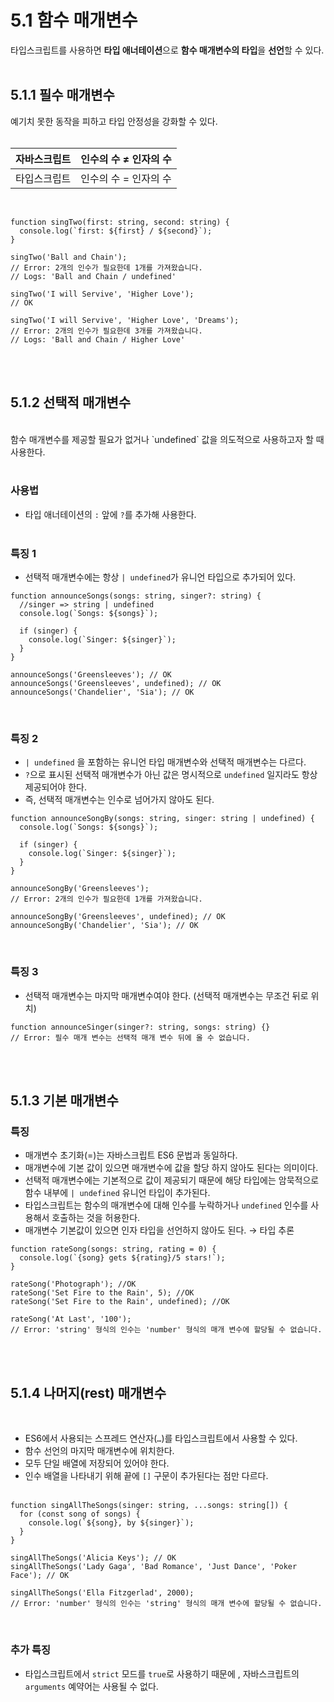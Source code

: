 # 5.1 함수 매개변수

타입스크립트를 사용하면 **타입 애너테이션**으로 **함수 매개변수의 타입**을 **선언**할 수 있다.
<br><br>

## 5.1.1 필수 매개변수

예기치 못한 동작을 피하고 타입 안정성을 강화할 수 있다.
<br><br>

| 자바스크립트 | 인수의 수 ≠ 인자의 수 |
| ------------ | --------------------- |
| 타입스크립트 | 인수의 수 = 인자의 수 |
<br>

```tsx
function singTwo(first: string, second: string) {
  console.log(`first: ${first} / ${second}`);
}

singTwo('Ball and Chain');
// Error: 2개의 인수가 필요한데 1개를 가져왔습니다.
// Logs: 'Ball and Chain / undefined'

singTwo('I will Servive', 'Higher Love');
// OK

singTwo('I will Servive', 'Higher Love', 'Dreams');
// Error: 2개의 인수가 필요한데 3개를 가져왔습니다.
// Logs: 'Ball and Chain / Higher Love'
```

<br><br>

## 5.1.2 선택적 매개변수

<br>
함수 매개변수를 제공할 필요가 없거나 `undefined` 값을 의도적으로 사용하고자 할 때 사용한다.
<br><br>

### 사용법

- 타입 애너테이션의 `:` 앞에 `?`를 추가해 사용한다.
  <br><br>

### 특징 1

- 선택적 매개변수에는 항상 `| undefined`가 유니언 타입으로 추가되어 있다.

```tsx
function announceSongs(songs: string, singer?: string) {
  //singer => string | undefined
  console.log(`Songs: ${songs}`);

  if (singer) {
    console.log(`Singer: ${singer}`);
  }
}

announceSongs('Greensleeves'); // OK
announceSongs('Greensleeves', undefined); // OK
announceSongs('Chandelier', 'Sia'); // OK
```
<br>


### 특징 2

- `| undefined` 을 포함하는 유니언 타입 매개변수와 선택적 매개변수는 다르다.
- `?`으로 표시된 선택적 매개변수가 아닌 값은 명시적으로 `undefined` 일지라도 항상 제공되어야 한다.
- 즉, 선택적 매개변수는 인수로 넘어가지 않아도 된다.

```tsx
function announceSongBy(songs: string, singer: string | undefined) {
  console.log(`Songs: ${songs}`);

  if (singer) {
    console.log(`Singer: ${singer}`);
  }
}

announceSongBy('Greensleeves');
// Error: 2개의 인수가 필요한데 1개를 가져왔습니다.

announceSongBy('Greensleeves', undefined); // OK
announceSongBy('Chandelier', 'Sia'); // OK
```
<br>

### 특징 3

- 선택적 매개변수는 마지막 매개변수여야 한다. (선택적 매개변수는 무조건 뒤로 위치)

```tsx
function announceSinger(singer?: string, songs: string) {}
// Error: 필수 매개 변수는 선택적 매개 변수 뒤에 올 수 없습니다.
```

<br><br>

## 5.1.3 기본 매개변수

### 특징

- 매개변수 초기화(=)는 자바스크립트 ES6 문법과 동일하다.
- 매개변수에 기본 값이 있으면 매개변수에 값을 할당 하지 않아도 된다는 의미이다.
- 선택적 매개변수에는 기본적으로 값이 제공되기 때문에 해당 타입에는 암묵적으로 함수 내부에 `| undefined` 유니언 타입이 추가된다.
- 타입스크립트는 함수의 매개변수에 대해 인수를 누락하거나 `undefined` 인수를 사용해서 호출하는 것을 허용한다.
- 매개변수 기본값이 있으면 인자 타입을 선언하지 않아도 된다. → 타입 추론

```tsx
function rateSong(songs: string, rating = 0) {
  console.log(`{song} gets ${rating}/5 stars!`);
}

rateSong('Photograph'); //OK
rateSong('Set Fire to the Rain', 5); //OK
rateSong('Set Fire to the Rain', undefined); //OK

rateSong('At Last', '100');
// Error: 'string' 형식의 인수는 'number' 형식의 매개 변수에 할당될 수 없습니다.
```

<br><br>

## 5.1.4 나머지(rest) 매개변수

<br>

- ES6에서 사용되는 스프레드 연산자(`…`)를 타입스크립트에서 사용할 수 있다.
- 함수 선언의 마지막 매개변수에 위치한다.
- 모두 단일 배열에 저장되어 있어야 한다.
- 인수 배열을 나타내기 위해 끝에 `[]` 구문이 추가된다는 점만 다르다.  
  <br>

```tsx
function singAllTheSongs(singer: string, ...songs: string[]) {
  for (const song of songs) {
    console.log(`${song}, by ${singer}`);
  }
}

singAllTheSongs('Alicia Keys'); // OK
singAllTheSongs('Lady Gaga', 'Bad Romance', 'Just Dance', 'Poker Face'); // OK

singAllTheSongs('Ella Fitzgerlad', 2000);
// Error: 'number' 형식의 인수는 'string' 형식의 매개 변수에 할당될 수 없습니다.
```

<br>

### 추가 특징

- 타입스크립트에서 `strict` 모드를 `true`로 사용하기 때문에 , 자바스크립트의 `arguments` 예약어는 사용될 수 없다.
